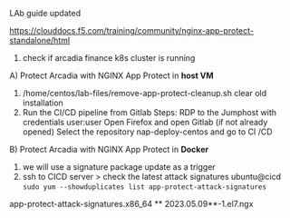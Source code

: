 LAb guide updated 

https://clouddocs.f5.com/training/community/nginx-app-protect-standalone/html

1. check if arcadia finance k8s cluster is running 

A) Protect Arcadia with NGINX App Protect in **host VM** 
  1. /home/centos/lab-files/remove-app-protect-cleanup.sh 
  clear old installation 
  2.  Run the CI/CD pipeline from Gitlab
      Steps:
      RDP to the Jumphost with credentials user:user
      Open Firefox and open Gitlab (if not already opened)
       Select the repository nap-deploy-centos and go to CI /CD
       
B) Protect Arcadia with NGINX App Protect in **Docker**
  1. we will use a signature package update as a trigger
  2. ssh to CICD server > check the latest attack signatures 
  ubuntu@cicd
  ```sudo yum --showduplicates list app-protect-attack-signatures```
  
  app-protect-attack-signatures.x86_64            ** 2023.05.09**-1.el7.ngx
  
  
